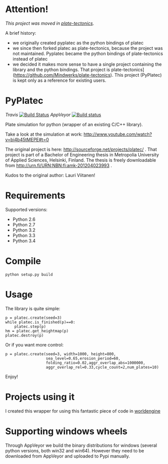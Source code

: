 Attention!
==========

_This project was moved in [plate-tectonics](https://github.com/Mindwerks/plate-tectonics)_.

A brief history:
* we originally created pyplatec as the python bindings of platec
* we since then forked platec as plate-tectonics, because the project was not maintained. Pyplatec became the python bindings of plate-tectonics instead of platec
* we decided it makes more sense to have a single project containing the library and the python bindings. That project is plate-tectonics](https://github.com/Mindwerks/plate-tectonics). This project (PyPlatec) is kept only as a reference for existing users.

PyPlatec
========

_Travis_
[![Build Status](https://travis-ci.org/Mindwerks/pyplatec.svg?branch=master)](https://travis-ci.org/Mindwerks/pyplatec) _AppVeyor_ [![Build status](https://ci.appveyor.com/api/projects/status/3qh8txg5bhf41fxv?svg=true)](https://ci.appveyor.com/project/ftomassetti/pyplatec)


Plate simulation for python (wrapper of an existing C/C++ library).

Take a look at the simulation at work: http://www.youtube.com/watch?v=bi4b45tMEPE#t=0

The original project is here: http://sourceforge.net/projects/platec/ . That project is part of a Bachelor of Engineering thesis in Metropolia University of Applied Sciences, Helsinki, Finland. The thesis is freely downloadable from http://urn.fi/URN:NBN:fi:amk-201204023993 .

Kudos to the original author: Lauri Viitanen!

Requirements
============

Supported versions:
* Python 2.6
* Python 2.7
* Python 3.2
* Python 3.3
* Python 3.4

Compile
=======

```
python setup.py build
```

Usage
=====

The library is quite simple:

    p = platec.create(seed=3)
    while platec.is_finished(p)==0:
        platec.step(p)
    hm = platec.get_heightmap(p)
    platec.destroy(p)


Or if you want more control:

    p = platec.create(seed=3, width=1000, height=800,
                      sea_level=0.65,erosion_period=60,
                      folding_ratio=0.02,aggr_overlap_abs=1000000,
                      aggr_overlap_rel=0.33,cycle_count=2,num_plates=10)

Enjoy!

Projects using it
=================

I created this wrapper for using this fantastic piece of code in [worldengine](http://github.com/Mindwerks/worldengine)

Supporting windows wheels
=========================

Through AppVeyor we build the binary distributions for windows (several python versions, both win32 and win64).
However they need to be downloaded from AppVeyor and uploaded to Pypi manually.

